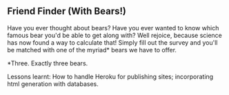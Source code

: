 ## Friend Finder (With Bears!)

Have you ever thought about bears? Have you ever wanted to know which famous bear you'd be able to get along with? Well rejoice, because science has now found a way to calculate that! Simply fill out the survey and you'll be matched with one of the myriad* bears we have to offer.

*Three. Exactly three bears.

Lessons learnt: How to handle Heroku for publishing sites; incorporating html generation with databases.
